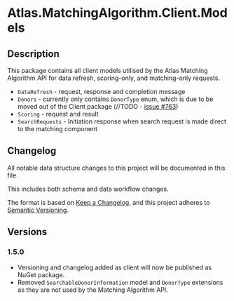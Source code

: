 ﻿# Atlas.MatchingAlgorithm.Client.Models

## Description
This package contains all client models utilised by the Atlas Matching Algorithm API for data refresh, scoring-only, and matching-only requests.

* `DataRefresh` - request, response and completion message
* `Donors` - currently only contains `DonorType` enum, which is due to be moved out of the Client package (//TODO - [issue #763](https://github.com/Anthony-Nolan/Atlas/issues/763))
* `Scoring` - request and result
* `SearchRequests` - Initiation response when search request is made direct to the matching component

## Changelog
All notable data structure changes to this project will be documented in this file.

This includes both schema and data workflow changes.

The format is based on [Keep a Changelog](https://keepachangelog.com/en/1.0.0/),
and this project adheres to [Semantic Versioning](https://semver.org/spec/v2.0.0.html).

## Versions

### 1.5.0
* Versioning and changelog added as client will now be published as NuGet package.
* Removed `SearchableDonorInformation` model and `DonorType` extensions as they are not used by the Matching Algorithm API.
